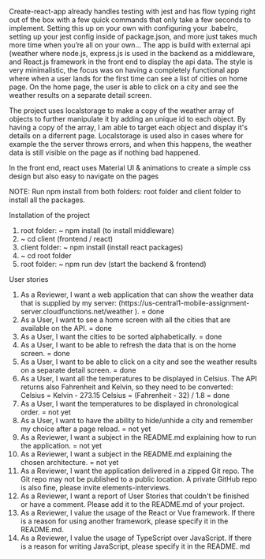 Create-react-app already handles testing with jest and has flow typing right out of the box with a few quick commands that only take a few seconds to implement. Setting this up on your own with configuring your .babelrc, setting up your jest config inside of package.json, and more just takes much more time when you’re all on your own…
The app is build with external api (weather where node.js, express.js is used in the backend as a middleware, and React.js framework in the front end to display the api data. The style is very minimalistic, the focus was on having a completely functional app where when a user lands for the first time can see a list of cities on home page. On the home page, the user is able to click on a city and see the weather results on a separate detail screen.

The project uses localstorage to make a copy of the weather array of objects to further manipulate it by adding an unique id to each object. By having a copy of the array, I am able to target each object and display it's details on a diferrent page. Localstorage is used also in cases where for example the the server throws errors, and when this happens, the weather data is still visible on the page as if nothing bad happened.

In the front end, react uses Material UI & animations to create a simple css design but also easy to navigate on the pages

NOTE: Run npm install from both folders: root folder and client folder to install all the packages.

 Installation of the project
1. root folder: ~ npm install (to install middleware) 
2. ~ cd client (frontend / react)
3. client folder: ~ npm install (install react packages)
4. ~ cd root folder
5. root folder: ~ npm run dev (start the backend & frontend)



User stories
1. As a Reviewer, I want a web application that can show the weather data that is supplied by my server: (https://us-central1-mobile-assignment-
server.cloudfunctions.net/weather ). = done
2. As a User, I want to see a home screen with all the cities that are available on the API. = done
3. As a User, I want the cities to be sorted alphabetically. = done
4. As a User, I want to be able to refresh the data that is on the home screen. = done
5. As a User, I want to be able to click on a city and see the weather results on a separate detail screen. = done
6. As a User, I want all the temperatures to be displayed in Celsius. The API returns also Fahrenheit and Kelvin, so they need to be converted:
Celsius = Kelvin - 273.15
Celsius = (Fahrenheit - 32) / 1.8 = done
7. As a User, I want the temperatures to be displayed in chronological order. = not yet
8. As a User, I want to have the ability to hide/unhide a city and remember my choice after a page reload. = not yet
9. As a Reviewer, I want a subject in the README.md explaining how to run the application. = not yet
10. As a Reviewer, I want a subject in the README.md explaining the chosen architecture. = not yet
11. As a Reviewer, I want the application delivered in a zipped Git repo. The Git repo may not be published to a public location. A private GitHub repo is also fine, please invite elements-interviews.
12. As a Reviewer, I want a report of User Stories that couldn't be finished or have a comment. Please add it to the README.md of your project.
13. As a Reviewer, I value the usage of the React or Vue framework. If there is a reason for using another framework, please specify it in the
README.md.
14. As a Reviewer, I value the usage of TypeScript over JavaScript. If there is a reason for writing JavaScript, please specify it in the README.
md

